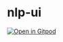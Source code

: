 # nlp-ui
[![Open in Gitpod](https://gitpod.io/button/open-in-gitpod.svg)](https://gitpod.io/#https://github.com/anshbhadauria/nlp-ui.git)
